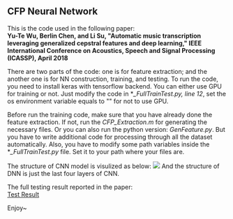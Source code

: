 ## CFP Neural Network 

This is the code used in the following paper: <br />
**Yu-Te Wu, Berlin Chen, and Li Su, "Automatic music transcription leveraging generalized cepstral features and deep learning," IEEE International Conference on Acoustics, Speech and Signal Processing (ICASSP), April 2018**

There are two parts of the code: one is for feature extraction; and the another one is for NN construction, training, and testing. To run the code, you need to install keras with tensorflow backend. You can either use GPU for training or not. Just modify the code in **_FullTrainTest.py,  line 12*, set the os environment variable equals to "" for not to use GPU.

Before run the training code, make sure that you have already done the feature extraction. If not, run the *CFP_Extraction.m* for generating the necessary files. Or you can also run the python version: *GenFeature.py*. But you have to write additional code for processing through all the dataset automatically. Also, you have to modify some path variables inside the **_FullTrainTest.py* file. Set it to your path where your files are.

The structure of CNN model is visulized as below:
![](/home/whitebreeze/Document/CNN_Model.jpg) 
And the structure of DNN is just the last four layers of CNN.

The full testing result reported in the paper:<br />
[Test Result](https://drive.google.com/open?id=1semWG4RHFSFDoH21fzQzY-eY9e-wRT3WjG9MDkXmZiE) 

Enjoy~
